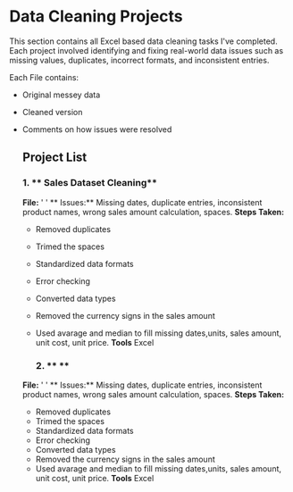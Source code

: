 #  Data Cleaning Projects

This section contains all Excel based data cleaning tasks I've completed. Each project involved identifying 
and fixing real-world data issues such as missing values, duplicates, incorrect formats, and inconsistent entries.

Each File contains:
- Original messey data
- Cleaned version
- Comments on how issues were resolved
  ## Project List

  ### 1. ** Sales Dataset Cleaning**
   **File:** ' '
   ** Issues:** Missing dates, duplicate entries, inconsistent product names, wrong sales amount calculation, spaces.
   **Steps Taken:**
  - Removed duplicates
  - Trimed the spaces
  - Standardized data formats
  - Error checking
  - Converted data types
  - Removed the currency signs in the sales amount
  - Used avarage and median to fill missing dates,units, sales amount, unit cost, unit price.
  **Tools** Excel


     ### 2. ** **
   **File:** ' '
   ** Issues:** Missing dates, duplicate entries, inconsistent product names, wrong sales amount calculation, spaces.
   **Steps Taken:**
  - Removed duplicates
  - Trimed the spaces
  - Standardized data formats
  - Error checking
  - Converted data types
  - Removed the currency signs in the sales amount
  - Used avarage and median to fill missing dates,units, sales amount, unit cost, unit price.
  **Tools** Excel

    
